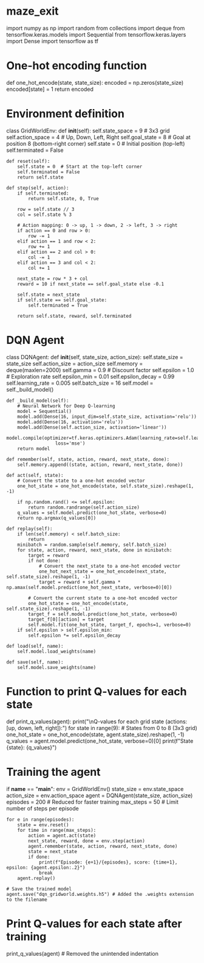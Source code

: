 # maze_exit
import numpy as np
import random
from collections import deque
from tensorflow.keras.models import Sequential
from tensorflow.keras.layers import Dense
import tensorflow as tf

# One-hot encoding function
def one_hot_encode(state, state_size):
    encoded = np.zeros(state_size)
    encoded[state] = 1
    return encoded

# Environment definition
class GridWorldEnv:
    def __init__(self):
        self.state_space = 9  # 3x3 grid
        self.action_space = 4  # Up, Down, Left, Right
        self.goal_state = 8  # Goal at position 8 (bottom-right corner)
        self.state = 0  # Initial position (top-left)
        self.terminated = False

    def reset(self):
        self.state = 0  # Start at the top-left corner
        self.terminated = False
        return self.state

    def step(self, action):
        if self.terminated:
            return self.state, 0, True

        row = self.state // 3
        col = self.state % 3

        # Action mapping: 0 -> up, 1 -> down, 2 -> left, 3 -> right
        if action == 0 and row > 0:
            row -= 1
        elif action == 1 and row < 2:
            row += 1
        elif action == 2 and col > 0:
            col -= 1
        elif action == 3 and col < 2:
            col += 1

        next_state = row * 3 + col
        reward = 10 if next_state == self.goal_state else -0.1

        self.state = next_state
        if self.state == self.goal_state:
            self.terminated = True

        return self.state, reward, self.terminated

# DQN Agent
class DQNAgent:
    def __init__(self, state_size, action_size):
        self.state_size = state_size
        self.action_size = action_size
        self.memory = deque(maxlen=2000)
        self.gamma = 0.9  # Discount factor
        self.epsilon = 1.0  # Exploration rate
        self.epsilon_min = 0.01
        self.epsilon_decay = 0.99
        self.learning_rate = 0.005
        self.batch_size = 16
        self.model = self._build_model()

    def _build_model(self):
        # Neural Network for Deep Q-learning
        model = Sequential()
        model.add(Dense(16, input_dim=self.state_size, activation='relu'))
        model.add(Dense(16, activation='relu'))
        model.add(Dense(self.action_size, activation='linear'))
        model.compile(optimizer=tf.keras.optimizers.Adam(learning_rate=self.learning_rate),
                      loss='mse')
        return model

    def remember(self, state, action, reward, next_state, done):
        self.memory.append((state, action, reward, next_state, done))

    def act(self, state):
        # Convert the state to a one-hot encoded vector
        one_hot_state = one_hot_encode(state, self.state_size).reshape(1, -1)

        if np.random.rand() <= self.epsilon:
            return random.randrange(self.action_size)
        q_values = self.model.predict(one_hot_state, verbose=0)
        return np.argmax(q_values[0])

    def replay(self):
        if len(self.memory) < self.batch_size:
            return
        minibatch = random.sample(self.memory, self.batch_size)
        for state, action, reward, next_state, done in minibatch:
            target = reward
            if not done:
                # Convert the next_state to a one-hot encoded vector
                one_hot_next_state = one_hot_encode(next_state, self.state_size).reshape(1, -1)
                target = reward + self.gamma * np.amax(self.model.predict(one_hot_next_state, verbose=0)[0])

            # Convert the current state to a one-hot encoded vector
            one_hot_state = one_hot_encode(state, self.state_size).reshape(1, -1)
            target_f = self.model.predict(one_hot_state, verbose=0)
            target_f[0][action] = target
            self.model.fit(one_hot_state, target_f, epochs=1, verbose=0)
        if self.epsilon > self.epsilon_min:
            self.epsilon *= self.epsilon_decay

    def load(self, name):
        self.model.load_weights(name)

    def save(self, name):
        self.model.save_weights(name)

# Function to print Q-values for each state
def print_q_values(agent):
    print("\nQ-values for each grid state (actions: [up, down, left, right]):")
    for state in range(9):  # States from 0 to 8 (3x3 grid)
        one_hot_state = one_hot_encode(state, agent.state_size).reshape(1, -1)
        q_values = agent.model.predict(one_hot_state, verbose=0)[0]
        print(f"State {state}: {q_values}")

# Training the agent
if __name__ == "__main__":
    env = GridWorldEnv()
    state_size = env.state_space
    action_size = env.action_space
    agent = DQNAgent(state_size, action_size)
    episodes = 200  # Reduced for faster training
    max_steps = 50  # Limit number of steps per episode

    for e in range(episodes):
        state = env.reset()
        for time in range(max_steps):
            action = agent.act(state)
            next_state, reward, done = env.step(action)
            agent.remember(state, action, reward, next_state, done)
            state = next_state
            if done:
                print(f"Episode: {e+1}/{episodes}, score: {time+1}, epsilon: {agent.epsilon:.2}")
                break
        agent.replay()

    # Save the trained model
    agent.save("dqn_gridworld.weights.h5") # Added the .weights extension to the filename

# Print Q-values for each state after training
print_q_values(agent) # Removed the unintended indentation
